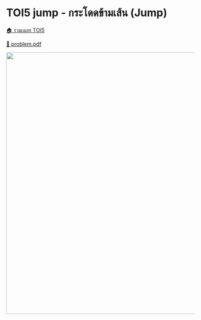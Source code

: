 <!-- @codegen_problem begin -->
# TOI5 jump - กระโดดข้ามเส้น (Jump)

[🏠 รวมเฉลย TOI5](../)

[💎 problem.pdf](./toi5_jump.pdf)

<img width="700" src="https://github.com/krist7599555/toi/assets/19445033/80c80822-7583-4bcd-a705-dae3eacdee85" />
<!-- @codegen_problem end -->
